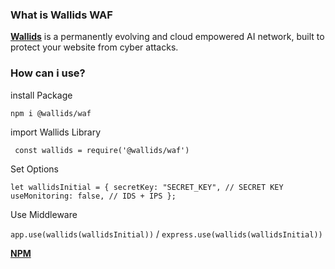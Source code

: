 ### What is Wallids WAF

**[Wallids](https://wallids.com/ "Wallids")** is a permanently evolving and cloud empowered AI network, built to protect your website from cyber attacks.


### How can i use?

install Package

`npm i @wallids/waf`

import Wallids Library

` const wallids = require('@wallids/waf')`

Set Options

`let wallidsInitial = {
    secretKey: "SECRET_KEY", // SECRET KEY
    useMonitoring: false, // IDS + IPS
};`

Use Middleware

`app.use(wallids(wallidsInitial))` / `express.use(wallids(wallidsInitial))`



**[NPM](https://www.npmjs.com/package/@wallids/waf "NPM")** 